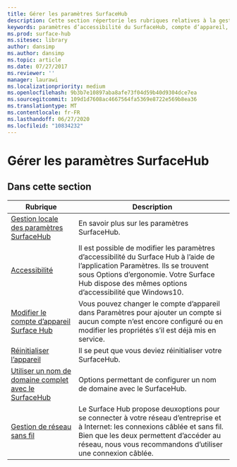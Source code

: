 ```yaml
---
title: Gérer les paramètres SurfaceHub
description: Cette section répertorie les rubriques relatives à la gestion des paramètres SurfaceHub.
keywords: paramètres d’accessibilité du SurfaceHub, compte d’appareil, réinitialiser l’appareil, mises à jour windows, gestion de réseau sans fil
ms.prod: surface-hub
ms.sitesec: library
author: dansimp
ms.author: dansimp
ms.topic: article
ms.date: 07/27/2017
ms.reviewer: ''
manager: laurawi
ms.localizationpriority: medium
ms.openlocfilehash: 9b3b7e10897aba8afe73f04d59b40d9304dce7ea
ms.sourcegitcommit: 109d1d7608ac4667564fa5369e8722e569b8ea36
ms.translationtype: MT
ms.contentlocale: fr-FR
ms.lasthandoff: 06/27/2020
ms.locfileid: "10834232"
---
```

# Gérer les paramètres SurfaceHub

## Dans cette section

|Rubrique | Description|
| ------ | --------------- |
| [Gestion locale des paramètres SurfaceHub](local-management-surface-hub-settings.md) | En savoir plus sur les paramètres SurfaceHub.  |
| [Accessibilité](accessibility-surface-hub.md) | Il est possible de modifier les paramètres d’accessibilité du Surface Hub à l’aide de l’application Paramètres. Ils se trouvent sous Options d’ergonomie. Votre Surface Hub dispose des mêmes options d’accessibilité que Windows10.|
| [Modifier le compte d’appareil Surface Hub](change-surface-hub-device-account.md) | Vous pouvez changer le compte d’appareil dans Paramètres pour ajouter un compte si aucun compte n’est encore configuré ou en modifier les propriétés s’il est déjà mis en service.|
| [Réinitialiser l’appareil](device-reset-surface-hub.md) | Il se peut que vous deviez réinitialiser votre SurfaceHub.|
| [Utiliser un nom de domaine complet avec le SurfaceHub](use-fully-qualified-domain-name-surface-hub.md) | Options permettant de configurer un nom de domaine avec le SurfaceHub.  |
| [Gestion de réseau sans fil](wireless-network-management-for-surface-hub.md) | Le Surface Hub propose deuxoptions pour se connecter à votre réseau d’entreprise et à Internet: les connexions câblée et sans fil. Bien que les deux permettent d’accéder au réseau, nous vous recommandons d’utiliser une connexion câblée. |
